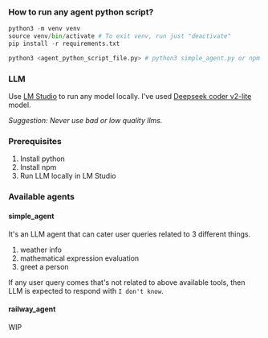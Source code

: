 ### How to run any agent python script?

```python
python3 -m venv venv
source venv/bin/activate # To exit venv, run just "deactivate"
pip install -r requirements.txt

python3 <agent_python_script_file.py> # python3 simple_agent.py or npm run simple_agent
```

### LLM

Use [LM Studio](https://lmstudio.ai/) to run any model locally. I've used [Deepseek coder v2-lite](https://lmstudio.ai/model/deepseek-coder-v2-lite-instruct) model.

_Suggestion: Never use bad or low quality llms._

### Prerequisites

1. Install python
2. Install npm
3. Run LLM locally in LM Studio

### Available agents

#### simple_agent

It's an LLM agent that can cater user queries related to 3 different things.

1. weather info
2. mathematical expression evaluation
3. greet a person

If any user query comes that's not related to above available tools, then LLM is expected to respond with `I don't know`.

#### railway_agent

WIP
